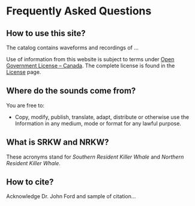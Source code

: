 # Frequently Asked Questions

## How to use this site?

The catalog contains waveforms and recordings of ...

Use of information from this website is subject to terms under [Open Government License &ndash; Canada](https://open.canada.ca/en/open-government-licence-canada). The complete license is found in the [License](license.html) page.

## Where do the sounds come from?

You are free to:
- Copy, modify, publish, translate, adapt, distribute or otherwise use the Information in any medium, mode or format for any lawful purpose.

## What is SRKW and NRKW?

These acronyms stand for *Southern Resident Killer Whale* and *Northern Resident Killer Whale*.

## How to cite?

Acknowledge Dr. John Ford and sample of citation...

